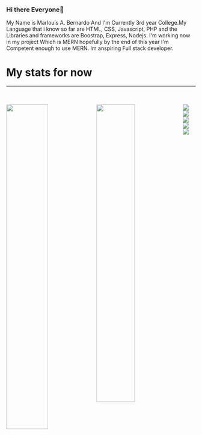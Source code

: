 ### Hi there Everyone👋
My Name is Marlouis A. Bernardo And I'm Currently 3rd year College.My Language that i know so far are HTML, CSS, Javascript, PHP and the Libraries and frameworks are Boostrap, Express, Nodejs. I'm working now in my project Which is MERN hopefully by the end of this year I'm Competent enough to use MERN. Im anspiring Full stack developer.
# My stats for now
<hr>
<br><br>
<img align="left" width="47%" src="https://github-readme-stats.vercel.app/api?username=marklouisALTER&show_icons=true&theme=radical"/>
<img align="left" width="45%" src="https://github-readme-stats.vercel.app/api/top-langs/?username=marklouisALTER&layout=compact&hide=java"/>

<img align="left" src="https://img.shields.io/badge/html5-%23E34F26.svg?style=for-the-badge&logo=html5&logoColor=white"/>
<img align="left" src="https://img.shields.io/badge/css3-%231572B6.svg?style=for-the-badge&logo=css3&logoColor=white"/>
<img align="left" src="https://img.shields.io/badge/php-%23777BB4.svg?style=for-the-badge&logo=php&logoColor=white"/>
<img align="left" src="https://img.shields.io/badge/javascript-%23323330.svg?style=for-the-badge&logo=javascript&logoColor=%23F7DF1E"/>
<img align="left" src="https://img.shields.io/badge/node.js-6DA55F?style=for-the-badge&logo=node.js&logoColor=white"/>
